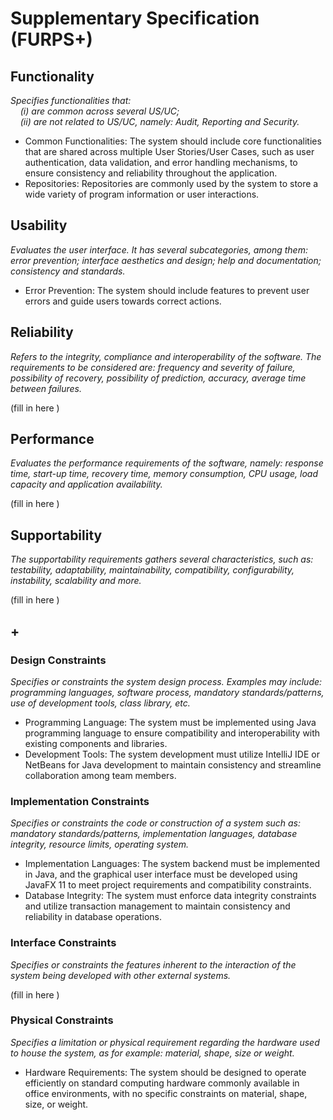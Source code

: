 # Supplementary Specification (FURPS+)

## Functionality

_Specifies functionalities that:  
&nbsp; &nbsp; (i) are common across several US/UC;  
&nbsp; &nbsp; (ii) are not related to US/UC, namely: Audit, Reporting and Security._

- Common Functionalities: The system should include core functionalities that are shared across multiple User Stories/User Cases, such as user authentication, data validation, and error handling mechanisms, to ensure consistency and reliability throughout the application.
- Repositories: Repositories are commonly used by the system to store a wide variety of program information or user interactions.

## Usability

_Evaluates the user interface. It has several subcategories,
among them: error prevention; interface aesthetics and design; help and
documentation; consistency and standards._

- Error Prevention: The system should include features to prevent user errors and guide users towards correct actions.

## Reliability

_Refers to the integrity, compliance and interoperability of the software. The requirements to be considered are: frequency and severity of failure, possibility of recovery, possibility of prediction, accuracy, average time between failures._

(fill in here )

## Performance

_Evaluates the performance requirements of the software, namely: response time, start-up time, recovery time, memory consumption, CPU usage, load capacity and application availability._

(fill in here )

## Supportability

_The supportability requirements gathers several characteristics, such as:
testability, adaptability, maintainability, compatibility,
configurability, instability, scalability and more._

(fill in here )

## +

### Design Constraints

_Specifies or constraints the system design process. Examples may include: programming languages, software process, mandatory standards/patterns, use of development tools, class library, etc._

- Programming Language: The system must be implemented using Java programming language to ensure compatibility and interoperability with existing components and libraries. 
- Development Tools: The system development must utilize IntelliJ IDE or NetBeans for Java development to maintain consistency and streamline collaboration among team members.

### Implementation Constraints

_Specifies or constraints the code or construction of a system such as: mandatory standards/patterns, implementation languages,
database integrity, resource limits, operating system._

- Implementation Languages: The system backend must be implemented in Java, and the graphical user interface must be developed using JavaFX 11 to meet project requirements and compatibility constraints. 
- Database Integrity: The system must enforce data integrity constraints and utilize transaction management to maintain consistency and reliability in database operations.

### Interface Constraints

_Specifies or constraints the features inherent to the interaction of the
system being developed with other external systems._

(fill in here )

### Physical Constraints

_Specifies a limitation or physical requirement regarding the hardware used to house the system, as for example: material, shape, size or weight._

- Hardware Requirements: The system should be designed to operate efficiently on standard computing hardware commonly available in office environments, with no specific constraints on material, shape, size, or weight.